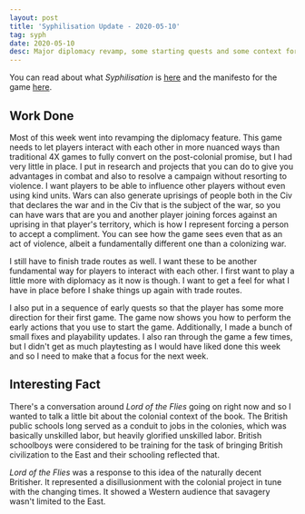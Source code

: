 ```yaml
---
layout: post
title: 'Syphilisation Update - 2020-05-10'
tag: syph
date: 2020-05-10
desc: Major diplomacy revamp, some starting quests and some context for Lord of the Flies.
---
```



You can read about what *Syphilisation* is [here](/blog/syph/announce) and the manifesto for the game [here](/blog/syph/newManifesto).

## Work Done

Most of this week went into revamping the diplomacy feature. This game needs to let players interact with each other in more nuanced ways than traditional 4X games to fully convert on the post-colonial promise, but I had very little in place. I put in research and projects that you can do to give you advantages in combat and also to resolve a campaign without resorting to violence. I want players to be able to influence other players without even using kind units. Wars can also generate uprisings of people both in the Civ that declares the war and in the Civ that is the subject of the war, so you can have wars that are you and another player joining forces against an uprising in that player's territory, which is how I represent forcing a person to accept a compliment. You can see how the game sees even that as an act of violence, albeit a fundamentally different one than a colonizing war.


I still have to finish trade routes as well. I want these to be another fundamental way for players to interact with each other. I first want to play a little more with diplomacy as it now is though. I want to get a feel for what I have in place before I shake things up again with trade routes.


I also put in a sequence of early quests so that the player has some more direction for their first game. The game now shows you how to perform the early actions that you use to start the game. Additionally, I made a bunch of small fixes and playability updates. I also ran through the game a few times, but I didn't get as much playtesting as I would have liked done this week and so I need to make that a focus for the next week.
## Interesting Fact

There's a conversation around *Lord of the Flies* going on right now and so I wanted to talk a little bit about the colonial context of the book. The British public schools long served as a conduit to jobs in the colonies, which was basically unskilled labor, but heavily glorified unskilled labor. British schoolboys were considered to be training for the task of bringing British civilization to the East and their schooling reflected that.


*Lord of the Flies* was a response to this idea of the naturally decent Britisher. It represented a disillusionment with the colonial project in tune with the changing times. It showed a Western audience that savagery wasn't limited to the East.

